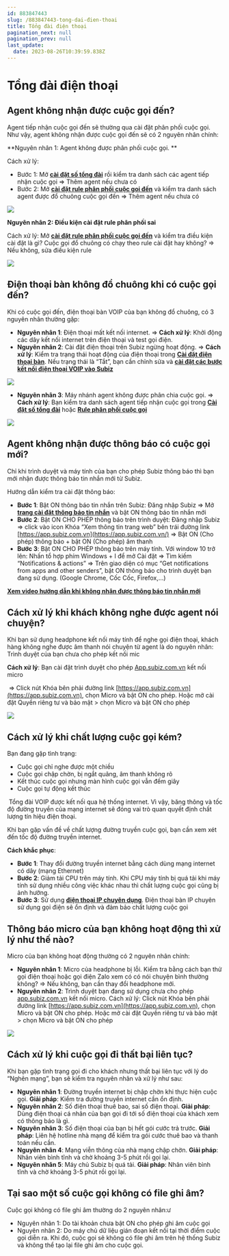 ```yaml
---
id: 883847443
slug: /883847443-tong-dai-đien-thoai
title: Tổng đài điện thoại
pagination_next: null
pagination_prev: null
last_update:
  date: 2023-08-26T10:39:59.838Z
---
```


# Tổng đài điện thoại

## Agent không nhận được cuộc gọi đến?




Agent tiếp nhận cuộc gọi đến sẽ thường qua cài đặt phân phối cuộc gọi. Như vậy, agent không nhận được cuộc gọi đến sẽ có 2 nguyên nhân chính:



**Nguyên nhân 1: Agent không được phân phối cuộc gọi. **

Cách xử lý: 



- Bước 1: Mở **[cài đặt số tổng đài](https://app.subiz.com.vn/settings/call-center)** rồi kiểm tra danh sách các agent tiếp nhận cuộc gọi => Thêm agent nếu chưa có
- Bước 2: Mở **[cài đặt rule phân phối cuộc goi đến](https://app.subiz.com.vn/settings/rule-setting)** và kiểm tra danh sách agent được đổ chuông cuộc gọi đến => Thêm agent nếu chưa có


![](https://vcdn.subiz-cdn.com/file/526c504326e158b93b66df25952600390ee67f91947dba85154eb7ac15d55cba_acpxkgumifuoofoosble)




**Nguyên nhân 2: Điều kiện cài đặt rule phân phối sai**

Cách xử lý: Mở **[cài đặt rule phân phối cuộc gọi đến](https://app.subiz.com.vn/settings/rule-setting)** và kiểm tra điều kiện cài đặt là gì? Cuộc gọi đổ chuông có chạy theo rule cài đặt hay không? => Nếu không, sửa điều kiện rule


![](https://vcdn.subiz-cdn.com/file/176919b78d9ddf7f2c483003890e86362e1db2f3b4dfe0c8e128da11faafc7d2_acpxkgumifuoofoosble)

## Điện thoại bàn không đổ chuông khi có cuộc gọi đến?


Khi có cuộc gọi đến, điện thoại bàn VOIP của bạn không đổ chuông, có 3 nguyên nhân thường gặp:

- **Nguyên nhân 1**: Điện thoại mất kết nối internet. => **Cách xử lý**: Khởi động các dây kết nối internet trên điện thoại và test gọi điện.
- **Nguyên nhân 2**: Cài đặt điện thoại trên Subiz ngừng hoạt động. => **Cách xử lý**: Kiểm tra trạng thái hoạt động của điện thoại trong **[Cài đặt điện thoại bàn](https://app.subiz.com.vn/settings/call-center)**. Nếu trạng thái là “Tắt”, bạn cần chỉnh sửa và **[cài đặt các bước kết nối điện thoại VOIP vào Subiz](https://subiz.com.vn/docs/456469809-ket-noi-tong-dai#b%C6%B0%E1%BB%9Bc-3-k%E1%BA%BFt-n%E1%BB%91i-c%C3%A1c-%C4%91i%E1%BB%87n-tho%E1%BA%A1i-v%C3%A0o-subiz)**


![](https://vcdn.subiz-cdn.com/file/7095a8c2d1eb6f22227f077700b174819dc1eca0a8184b135176952bd4c7e6fa_acpxkgumifuoofoosble)


- **Nguyên nhân 3**: Máy nhánh agent không được phân chia cuộc gọi. => **Cách xử lý**: Bạn kiểm tra danh sách agent tiếp nhận cuộc gọi trong **[Cài đặt số tổng đài](https://app.subiz.com.vn/settings/call-center)** hoặc **[Rule phân phối cuộc gọi](https://app.subiz.com.vn/settings/rule-setting)**


![](https://vcdn.subiz-cdn.com/file/1060c6721f84534280b099b223e49d01bbd702cf0c36ef7f96c3ac914df8ba99_acpxkgumifuoofoosble)

## Agent không nhận được thông báo có cuộc gọi mới?




Chỉ khi trình duyệt và máy tính của bạn cho phép Subiz thông báo thì bạn mới nhận được thông báo tin nhắn mới từ Subiz.

Hướng dẫn kiểm tra cài đặt thông báo:

- **Bước 1**: Bật ON thông báo tin nhắn trên Subiz: Đăng nhập Subiz => Mở **[trang cài đặt thông báo tin nhắn](https://app.subiz.com.vn/profile/setting-notification)** và bật ON thông báo tin nhắn mới
- **Bước 2**: Bật ON CHO PHÉP thông báo trên trình duyệt: Đăng nhập Subiz => click vào icon Khóa “Xem thông tin trang web” bên trái đường link [https://app.subiz.com.vn](https://app.subiz.com.vn/) => Bật ON (Cho phép) thông báo + bật ON (Cho phép) âm thanh
- **Bước 3**: Bật ON CHO PHÉP thông báo trên máy tính. Với window 10 trở lên: Nhấn tổ hợp phím Windows + I để mở Cài đặt => Tìm kiếm “Notifications & actions” => Trên giao diện có mục “Get notifications from apps and other senders”, bật ON thông báo cho trình duyệt bạn đang sử dụng. (Google Chrome, Cốc Cốc, Firefox,...)

**[Xem video hướng dẫn khi không nhận được thông báo tin nhắn mới](https://www.youtube.com/watch?v=usDLQp7IqHE)**
## Cách xử lý khi khách không nghe được agent nói chuyện?


Khi bạn sử dụng headphone kết nối máy tính để nghe gọi điện thoại, khách hàng không nghe được âm thanh nói chuyện từ agent là do nguyên nhân: Trình duyệt của bạn chưa cho phép kết nối mic



**Cách xử lý**: Bạn cài đặt trình duyệt cho phép [App.subiz.com.vn](https://app.subiz.com.vn/) kết nối micro

 => Click nút Khóa bên phải đường link [https://app.subiz.com.vn](https://app.subiz.com.vn), chọn Micro và bật ON cho phép. Hoặc mở cài đặt Quyền riêng tư và bảo mật > chọn Micro và bật ON cho phép






![](https://vcdn.subiz-cdn.com/file/fab3dece31ce65ba401940d1707486c624e104cd24d62892441c736331d18135_acpxkgumifuoofoosble)

## Cách xử lý khi chất lượng cuộc gọi kém?


Bạn đang gặp tình trạng:

- Cuộc gọi chỉ nghe được một chiều
- Cuộc gọi chập chờn, bị ngắt quãng, âm thanh không rõ
- Kết thúc cuộc gọi nhưng màn hình cuộc gọi vẫn đếm giây
- Cuộc gọi tự động kết thúc

 Tổng đài VOIP được kết nối qua hệ thống internet. Vì vậy, băng thông và tốc độ đường truyền của mạng internet sẽ đóng vai trò quan quyết định chất lượng tín hiệu điện thoại.

Khi bạn gặp vấn đề về chất lượng đường truyền cuộc gọi, bạn cần xem xét đến tốc độ đường truyền internet.

**Cách khắc phục**:

- **Bước 1**: Thay đổi đường truyền internet bằng cách dùng mạng internet có dây (mạng Ethernet)
- **Bước 2**: Giảm tải CPU trên máy tính. Khi CPU máy tính bị quá tải khi máy tính sử dụng nhiều công việc khác nhau thì chất lượng cuộc gọi cũng bị ảnh hưởng.
- **Bước 3**: Sử dụng **[điện thoại IP chuyên dụng](https://subiz.com.vn/blog/dien-thoai-voip.html)**. Điện thoại bàn IP chuyên sử dụng gọi điện sẽ ổn định và đảm bảo chất lượng cuộc gọi
## Thông báo micro của bạn không hoạt động thì xử lý như thế nào?


Micro của bạn không hoạt động thường có 2 nguyên nhân chính: 

- **Nguyên nhân 1**: Micro của headphone bị lỗi. Kiểm tra bằng cách bạn thử gọi điện thoại hoặc gọi điện Zalo xem có có nói chuyện bình thường không? => Nếu không, bạn cần thay đổi headphone mới.
- **Nguyên nhân 2**: Trình duyệt bạn đang sử dụng chưa cho phép [app.subiz.com.vn](https://app.subiz.com.vn/) kết nối micro. Cách xử lý: Click nút Khóa bên phải đường link [https://app.subiz.com.vn](https://app.subiz.com.vn), chọn Micro và bật ON cho phép. Hoặc mở cài đặt Quyền riêng tư và bảo mật > chọn Micro và bật ON cho phép






![](https://vcdn.subiz-cdn.com/file/fab3dece31ce65ba401940d1707486c624e104cd24d62892441c736331d18135_acpxkgumifuoofoosble)





## Cách xử lý khi cuộc gọi đi thất bại liên tục?


Khi bạn gặp tình trạng gọi đi cho khách nhưng thất bại liên tục với lý do “Nghẽn mạng”, bạn sẽ kiểm tra nguyên nhân và xử lý như sau:

- **Nguyên nhân 1**: Đường truyền internet bị chập chờn khi thực hiện cuộc gọi. **Giải pháp**: Kiểm tra đường truyền internet cần ổn định.
- **Nguyên nhân 2**: Số điện thoại thuê bao, sai số điện thoại. **Giải pháp**: Dùng điện thoại cá nhân của bạn gọi đi tới số điện thoại của khách xem có thông báo là gì.
- **Nguyên nhân 3**: Số điện thoại của bạn bị hết gói cước trả trước. **Giải pháp**: Liên hệ hotline nhà mạng để kiểm tra gói cước thuê bao và thanh toán nếu cần.
- **Nguyên nhân 4**: Mạng viễn thông của nhà mạng chập chờn. **Giải pháp**: Nhân viên bình tĩnh và chờ khoảng 3-5 phút rồi gọi lại.
- **Nguyên nhân 5**: Máy chủ Subiz bị quá tải. **Giải pháp**: Nhân viên bình tĩnh và chờ khoảng 3-5 phút rồi gọi lại.




## Tại sao một số cuộc gọi không có file ghi âm?


Cuộc gọi không có file ghi âm thường do 2 nguyên nhân:ư

- Nguyên nhân 1: Do tài khoản chưa bật ON cho phép ghi âm cuộc gọi
- Nguyên nhân 2: Do máy chủ dữ liệu gián đoạn kết nối tại thời điểm cuộc gọi diễn ra. Khi đó, cuộc gọi sẽ không có file ghi âm trên hệ thống Subiz và không thể tạo lại file ghi âm cho cuộc gọi.